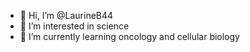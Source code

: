 - 👋 Hi, I’m @LaurineB44
- 👀 I’m interested in science
- 🌱 I’m currently learning oncology and cellular biology

<!---
LaurineB44/LaurineB44 is a ✨ special ✨ repository because its `README.md` (this file) appears on your GitHub profile.
You can click the Preview link to take a look at your changes.
--->
